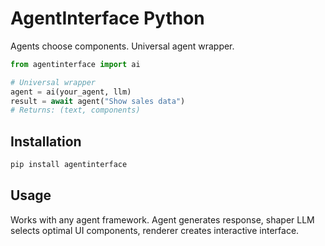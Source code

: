 # AgentInterface Python

Agents choose components. Universal agent wrapper.

```python
from agentinterface import ai

# Universal wrapper
agent = ai(your_agent, llm)
result = await agent("Show sales data")
# Returns: (text, components)
```

## Installation

```bash
pip install agentinterface
```

## Usage

Works with any agent framework. Agent generates response, shaper LLM selects optimal UI components, renderer creates interactive interface.
